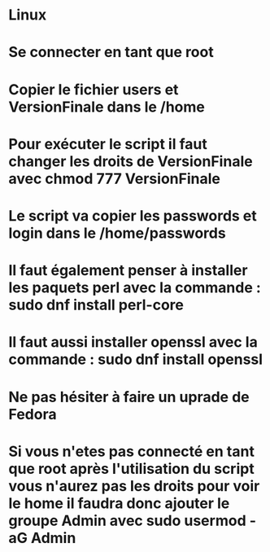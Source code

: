 # Linux
# Se connecter en tant que root 
# Copier le fichier users et VersionFinale dans le /home
# Pour exécuter le script il faut changer les droits de VersionFinale avec chmod 777 VersionFinale
# Le script va copier les passwords et login dans le /home/passwords
# Il faut également penser à installer les paquets perl avec la commande : sudo dnf install perl-core 
# Il faut aussi installer openssl  avec la commande : sudo dnf install openssl
# Ne pas hésiter à faire un uprade de Fedora
# Si vous n'etes pas connecté en tant que root après l'utilisation du script vous n'aurez pas les droits pour voir le home il faudra donc ajouter le groupe Admin avec sudo usermod -aG Admin

